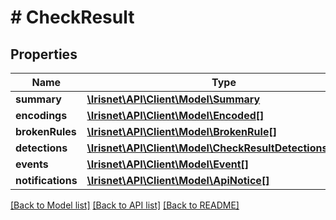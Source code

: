 # # CheckResult

## Properties

Name | Type | Description | Notes
------------ | ------------- | ------------- | -------------
**summary** | [**\Irisnet\API\Client\Model\Summary**](Summary.md) |  | [optional]
**encodings** | [**\Irisnet\API\Client\Model\Encoded[]**](Encoded.md) |  | [optional]
**brokenRules** | [**\Irisnet\API\Client\Model\BrokenRule[]**](BrokenRule.md) |  | [optional]
**detections** | [**\Irisnet\API\Client\Model\CheckResultDetectionsInner[]**](CheckResultDetectionsInner.md) |  | [optional]
**events** | [**\Irisnet\API\Client\Model\Event[]**](Event.md) |  | [optional]
**notifications** | [**\Irisnet\API\Client\Model\ApiNotice[]**](ApiNotice.md) |  | [optional]

[[Back to Model list]](../../README.md#models) [[Back to API list]](../../README.md#endpoints) [[Back to README]](../../README.md)
